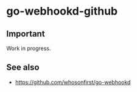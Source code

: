 # go-webhookd-github

## Important

Work in progress.

## See also

* https://github.com/whosonfirst/go-webhookd